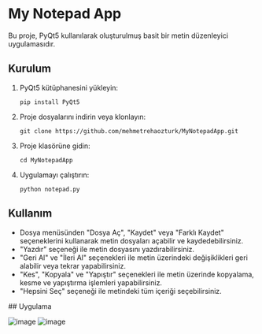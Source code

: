 # My Notepad App

Bu proje, PyQt5 kullanılarak oluşturulmuş basit bir metin düzenleyici uygulamasıdır.

## Kurulum

1. PyQt5 kütüphanesini yükleyin:

    ```
    pip install PyQt5
    ```

2. Proje dosyalarını indirin veya klonlayın:

    ```
    git clone https://github.com/mehmetrehaozturk/MyNotepadApp.git
    ```

3. Proje klasörüne gidin:

    ```
    cd MyNotepadApp
    ```

4. Uygulamayı çalıştırın:

    ```
    python notepad.py
    ```

## Kullanım

- Dosya menüsünden "Dosya Aç", "Kaydet" veya "Farklı Kaydet" seçeneklerini kullanarak metin dosyaları açabilir ve kaydedebilirsiniz.
- "Yazdır" seçeneği ile metin dosyasını yazdırabilirsiniz.
- "Geri Al" ve "İleri Al" seçenekleri ile metin üzerindeki değişiklikleri geri alabilir veya tekrar yapabilirsiniz.
- "Kes", "Kopyala" ve "Yapıştır" seçenekleri ile metin üzerinde kopyalama, kesme ve yapıştırma işlemleri yapabilirsiniz.
- "Hepsini Seç" seçeneği ile metindeki tüm içeriği seçebilirsiniz.

## Uygulama

![image](https://github.com/mehmetrehaozturk/Notepad-App/assets/147929988/bf6318bf-e005-4d1e-9224-185092c69da6)
![image](https://github.com/mehmetrehaozturk/Notepad-App/assets/147929988/168b3d68-ed67-4fd0-9ec5-b7bda6469f74)



